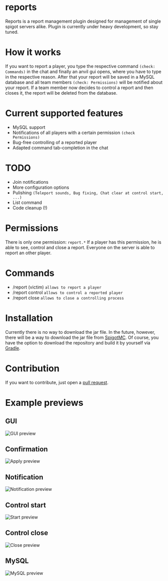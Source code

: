 # reports
Reports is a report management plugin designed for management of single spigot servers alike. Plugin is currently under heavy development, so stay tuned.

# How it works
If you want to report a player, you type the respective command `(check: Commands)` in the chat and finally an anvil gui opens, where you have to type in the respective reason. After that your report will be saved in a MySQL database and all team members `(check: Permissions)` will be notified about your report. If a team member now decides to control a report and then closes it, the report will be deleted from the database.

# Current supported features
- MySQL support
- Notifications of all players with a certain permission `(check Permissions)`
- Bug-free controlling of a reported player
- Adapted command tab-completion in the chat

# TODO
- Join notifications
- More configuration options
- Pulishing `(Teleport sounds, Bug fixing, Chat clear at control start, ...)`
- List command
- Code cleanup (!)

# Permissions
There is only one permission: `report.*`
If a player has this permission, he is able to see, control and close a report.
Everyone on the server is able to report an other player. 

# Commands
- /report (victim) `allows to report a player`
- /report control `allows to control a reported player`
- /report close `allows to close a controlling process`
  
# Installation
Currently there is no way to download the jar file.
In the future, however, there will be a way to download the jar file from [SpigotMC](https://www.spigotmc.org/).
Of course, you have the option to download the repository and build it by yourself via [Gradle](https://gradle.org/).

# Contribution
If you want to contribute, just open a [pull request](https://github.com/igorswieton/reports/pulls).

# Example previews

## GUI
![GUI preview](https://i.ibb.co/gM5MHHP/gui-example.png)

## Confirmation
![Apply preview](https://i.ibb.co/T8fBD85/apply-example.png)

## Notification
![Notification preview](https://i.ibb.co/48QLLYF/notification-example.png)

## Control start
![Start preview](https://i.ibb.co/grw83KP/start-example.png)

## Control close
![Close preview](https://i.ibb.co/FwLZBDZ/close-example.png)

## MySQL
![MySQL preview](https://i.ibb.co/H26z6b2/mysql.png)
